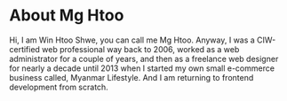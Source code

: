 # About Mg Htoo

Hi, I am Win Htoo Shwe, you can call me Mg Htoo.  Anyway, I was a CIW-certified web professional way back to 2006, worked as a web administrator for a couple of years, and then as a freelance web designer for nearly a decade until 2013 when I started my own small e-commerce business called, Myanmar Lifestyle.  And I am returning to frontend development from scratch.  
